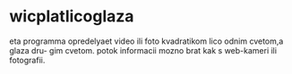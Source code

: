 # wicplatlicoglаza
eta programma opredelyaet video ili foto kvadratikom lico odnim cvetom,a glaza dru- 
gim cvetom.
potok informacii mozno brat kak s web-kameri ili fotografii.
